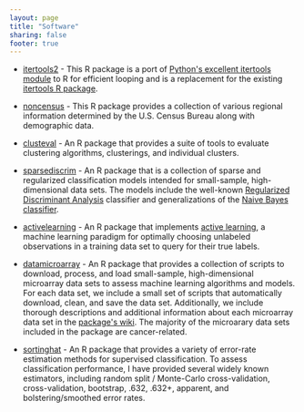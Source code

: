 ```yaml
---
layout: page
title: "Software"
sharing: false
footer: true
---
```


* [itertools2](https://github.com/ramhiser/itertools2) - This R package is a
  port of [Python's excellent itertools
  module](https://docs.python.org/2/library/itertools.html) to R for efficient
  looping and is a replacement for the existing [itertools R
  package](https://r-forge.r-project.org/projects/itertools/).

* [noncensus](https://github.com/ramhiser/noncensus) - This R package provides a
  collection of various regional information determined by the U.S. Census
  Bureau along with demographic data.

* [clusteval](https://github.com/ramhiser/clusteval) - An R package that
  provides a suite of tools to evaluate clustering algorithms, clusterings, and
  individual clusters.

* [sparsediscrim](https://github.com/ramhiser/sparsediscrim) - An R package that
  is a collection of sparse and regularized classification models intended for
  small-sample, high-dimensional data sets. The models include the well-known
  [Regularized Discriminant Analysis](http://www.jstor.org/pss/2289860)
  classifier and generalizations of the [Naive Bayes
  classifier](http://en.wikipedia.org/wiki/Naive_Bayes_classifier).

* [activelearning](https://github.com/ramhiser/activelearning) - An R package
  that implements [active
  learning](http://en.wikipedia.org/wiki/Active_learning_%28machine_learning%29),
  a machine learning paradigm for optimally choosing unlabeled observations in a
  training data set to query for their true labels.

* [datamicroarray](https://github.com/ramhiser/datamicroarray) - An R package
  that provides a collection of scripts to download, process, and load
  small-sample, high-dimensional microarray data sets to assess machine learning
  algorithms and models. For each data set, we include a small set of scripts
  that automatically download, clean, and save the data set. Additionally, we
  include thorough descriptions and additional information about each microarray
  data set in the [package's
  wiki](https://github.com/ramhiser/datamicroarray/wiki). The majority of the
  microarary data sets included in the package are cancer-related.

* [sortinghat](https://github.com/ramhiser/sortinghat) - An R package that
  provides a variety of error-rate estimation methods for supervised
  classification. To assess classification performance, I have provided several
  widely known estimators, including random split / Monte-Carlo
  cross-validation, cross-validation, bootstrap, .632, .632+, apparent, and
  bolstering/smoothed error rates.

